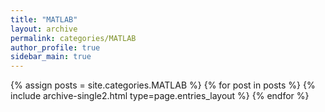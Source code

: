 ```yaml
---
title: "MATLAB"
layout: archive
permalink: categories/MATLAB
author_profile: true
sidebar_main: true
---
```



{% assign posts = site.categories.MATLAB %}
{% for post in posts %} {% include archive-single2.html type=page.entries_layout %} {% endfor %}